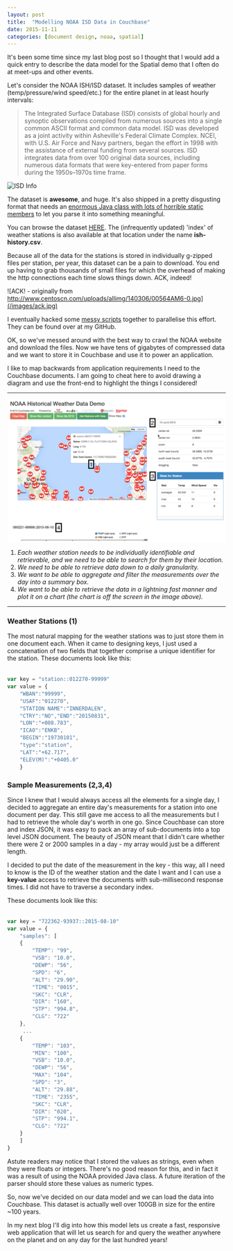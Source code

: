 ```yaml
---
layout: post
title:  "Modelling NOAA ISD Data in Couchbase"
date: 2015-11-11
categories: [document design, noaa, spatial]
---
```


It's been some time since my last blog post so I thought that I would add a quick entry to describe the data model for the Spatial demo that I often do at meet-ups and other events.

Let's consider the NOAA ISH/ISD dataset. It includes samples of weather (temp/pressure/wind speed/etc.) for the entire planet in at least hourly intervals: 

> The Integrated Surface Database (ISD) consists of global hourly and synoptic observations compiled from numerous sources into a single common ASCII format and common data model. ISD was developed as a joint activity within Asheville's Federal Climate Complex. NCEI, with U.S. Air Force and Navy partners, began the effort in 1998 with the assistance of external funding from several sources. ISD integrates data from over 100 original data sources, including numerous data formats that were key-entered from paper forms during the 1950s–1970s time frame.

![ISD Info](https://www.ncdc.noaa.gov/sites/default/files/Integrated-Surface-Database-Stations-Over-Time-Chart.jpg)

The dataset is **awesome**, and huge. It's also shipped in a pretty disgusting format that needs an [enormous Java class with lots of horrible static members](http://www1.ncdc.noaa.gov/pub/data/noaa/ishJava.java) to let you parse it into something meaningful.

You can browse the dataset [HERE](http://www1.ncdc.noaa.gov/pub/data/noaa/). The (infrequently updated) 'index' of weather stations is also available at that location under the name **ish-history.csv**. 

Because all of the data for the stations is stored in individually g-zipped files per station, per year, this dataset can be a pain to download. You end up having to grab thousands of small files for which the overhead of making the http connections each time slows things down. ACK, indeed!

![ACK! - originally from http://www.centoscn.com/uploads/allimg/140306/00564AM6-0.jpg](/images/ack.jpg)

I eventually hacked some [messy scripts](https://github.com/SimonLeigh/couchbaseNoaaLoader) together to parallelise this effort. They can be found over at my GitHub.

OK, so we've messed around with the best way to crawl the NOAA website and download the files. Now we have tens of gigabytes of compressed data and we want to store it in Couchbase and use it to power an application.

I like to map backwards from application requirements I need to the Couchbase documents. I am going to cheat here to avoid drawing a diagram and use the front-end to highlight the things I considered!

---

![NOAA Data Frontend](/images/noaa-frontend.png)

1. _Each weather station needs to be individually identifiable and retrievable, and we need to be able to search for them by their location._
2. _We need to be able to retrieve data down to a daily granularity._
3. _We want to be able to aggregate and filter the measurements over the day into a summary box._
4. _We want to be able to retrieve the data in a lightning fast manner and plot it on a chart (the chart is off the screen in the image above)._

---


### Weather Stations (1)

The most natural mapping for the weather stations was to just store them in one document each. When it came to designing keys, I just used a concatenation of two fields that together comprise a unique identifier for the station. These documents look like this:

```javascript

var key = "station::012270-99999"
var value = {
	"WBAN":"99999",
	"USAF":"012270",
	"STATION NAME":"INNERDALEN",
	"CTRY":"NO","END":"20150831",
	"LON":"+008.783",
	"ICAO":"ENKB",
	"BEGIN":"19730101",
	"type":"station",
	"LAT":"+62.717",
	"ELEV(M)":"+0405.0"
	}
```

### Sample Measurements (2,3,4)

Since I knew that I would always access all the elements for a single day, I decided to aggregate an entire day's measurements for a station into one document per day. This still gave me access to all the measurements but I had to retrieve the whole day's worth in one go. Since Couchbase can store and index JSON, it was easy to pack an array of sub-documents into a top level JSON document. The beauty of JSON meant that I didn't care whether there were 2 or 2000 samples in a day - my array would just be a different length. 

I decided to put the date of the measurement in the key - this way, all I need to know is the ID of the weather station and the date I want and I can use a **key-value** access to retrieve the documents with sub-millisecond response times. I did not have to traverse a secondary index.

These documents look like this:

```javascript

var key = "722362-93937::2015-08-10"
var value = {
    "samples": [
    {
        "TEMP": "99",
        "VSB": "10.0",
        "DEWP": "56",
        "SPD": "6",
        "ALT": "29.90",
        "TIME": "0015",
        "SKC": "CLR",
        "DIR": "160",
        "STP": "994.8",
        "CLG": "722"
    },
     ...
    {
        "TEMP": "103",
        "MIN": "100",
        "VSB": "10.0",
        "DEWP": "56",
        "MAX": "104",
        "SPD": "3",
        "ALT": "29.88",
        "TIME": "2355",
        "SKC": "CLR",
        "DIR": "020",
        "STP": "994.1",
        "CLG": "722"
    }
    ]
}

```

Astute readers may notice that I stored the values as strings, even when they were floats or integers. There's no good reason for this, and in fact it was a result of using the NOAA provided Java class. A future iteration of the parser should store these values as numeric types.

So, now we've decided on our data model and we can load the data into Couchbase. This dataset is actually well over 100GB in size for the entire ~100 years.

In my next blog I'll dig into how this model lets us create a fast, responsive web application that will let us search for and query the weather anywhere on the planet and on any day for the last hundred years!

